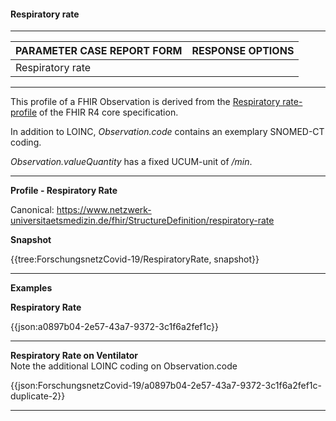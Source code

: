 #### Respiratory rate

---

| PARAMETER CASE REPORT FORM | RESPONSE OPTIONS |
|--------------|-----------|
| Respiratory rate |  | 

---

This profile of a FHIR Observation is derived from the [Respiratory rate-profile](http://hl7.org/fhir/observation-resprate.html) of the FHIR R4 core specification.

In addition to LOINC, *Observation.code* contains an exemplary SNOMED-CT coding.

*Observation.valueQuantity* has a fixed UCUM-unit of */min*.

---

**Profile - Respiratory Rate**

Canonical: https://www.netzwerk-universitaetsmedizin.de/fhir/StructureDefinition/respiratory-rate

**Snapshot**

{{tree:ForschungsnetzCovid-19/RespiratoryRate, snapshot}}

---

**Examples**

**Respiratory Rate**

{{json:a0897b04-2e57-43a7-9372-3c1f6a2fef1c}} 

---

**Respiratory Rate on Ventilator**
<br>
Note the additional LOINC coding on Observation.code

{{json:ForschungsnetzCovid-19/a0897b04-2e57-43a7-9372-3c1f6a2fef1c-duplicate-2}} 

---